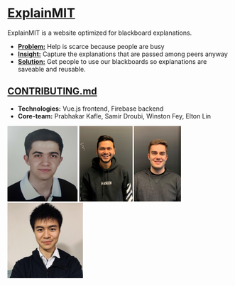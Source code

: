 # [ExplainMIT](https://medium.com/@eltonlin1998/feynman-overview-338034dcb426) 
ExplainMIT is a website optimized for blackboard explanations. 

* **[Problem:](https://medium.com/@eltonlin1998/look-and-youll-see-71cb92125baa)** 
Help is scarce because people are busy
* **[Insight:](https://medium.com/@eltonlin1998/how-explainmit-optimizes-efficiency-for-content-creation-b0162895ff81)** 
Capture the explanations that are passed among peers anyway
* **[Solution:](https://www.youtube.com/watch?v=POis_ihKexo)**
Get people to use our blackboards so explanations are saveable and reusable.  

## [CONTRIBUTING.md](documentation/CONTRIBUTING.md)
- **Technologies:** Vue.js frontend, Firebase backend
- **Core-team:** Prabhakar Kafle, Samir Droubi, Winston Fey, Elton Lin
<p float="left">
  <img src="documentation/Samir.png" alt="member photo" height="170"/>
  <img src="documentation/Prabhakar.jpg" alt="member photo" height="170"/>
  <img src="documentation/Winston.jpg" alt="member photo" height="170"/>
  <img src="documentation/Elton.png" alt="member photo" height="170"/>
</p>
 
                                                                    

                                                                    
                                                             

